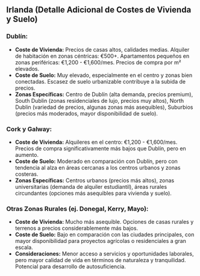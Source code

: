 ## Irlanda (Detalle Adicional de Costes de Vivienda y Suelo)

### Dublín:

*   **Coste de Vivienda:** Precios de casas altos, calidades medias. Alquiler de habitación en zonas céntricas: €500+. Apartamentos pequeños en zonas periféricas: €1,200 - €1,600/mes. Precios de compra por m² elevados.
*   **Coste de Suelo:** Muy elevado, especialmente en el centro y zonas bien conectadas. Escasez de suelo urbanizable contribuye a la subida de precios.
*   **Zonas Específicas:** Centro de Dublín (alta demanda, precios premium), South Dublin (zonas residenciales de lujo, precios muy altos), North Dublin (variedad de precios, algunas zonas más asequibles), Suburbios (precios más moderados, mayor disponibilidad de suelo).

### Cork y Galway:

*   **Coste de Vivienda:** Alquileres en el centro: €1,200 - €1,600/mes. Precios de compra significativamente más bajos que Dublín, pero en aumento.
*   **Coste de Suelo:** Moderado en comparación con Dublín, pero con tendencia al alza en áreas cercanas a los centros urbanos y zonas costeras.
*   **Zonas Específicas:** Centros urbanos (precios más altos), zonas universitarias (demanda de alquiler estudiantil), áreas rurales circundantes (opciones más asequibles para vivienda y suelo).

### Otras Zonas Rurales (ej. Donegal, Kerry, Mayo):

*   **Coste de Vivienda:** Mucho más asequible. Opciones de casas rurales y terrenos a precios considerablemente más bajos.
*   **Coste de Suelo:** Bajo en comparación con las ciudades principales, con mayor disponibilidad para proyectos agrícolas o residenciales a gran escala.
*   **Consideraciones:** Menor acceso a servicios y oportunidades laborales, pero mayor calidad de vida en términos de naturaleza y tranquilidad. Potencial para desarrollo de autosuficiencia.
